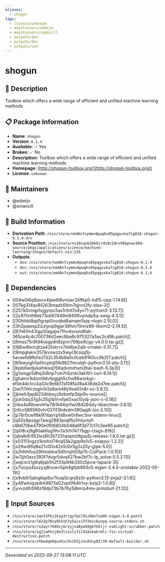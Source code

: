 ```yaml
---
aliases:
  - shogun
tags:
  - license/unknown
  - maintainers/edwtjo
  - maintainers/smancill
  - outputs/dev
  - outputs/doc
  - outputs/out
---
```


# shogun

## 📝 Description

Toolbox which offers a wide range of efficient and unified machine learning methods

## 📋 Package Information

- **Name**: `shogun`
- **Version**: `6.1.4`
- **Available**: ✅ Yes
- **Broken**: ✅ No
- **Description**: Toolbox which offers a wide range of efficient and unified machine learning methods
- **Homepage**: [http://shogun-toolbox.org/](http://shogun-toolbox.org/)
- **License**: `unknown`
## 👥 Maintainers

- @edwtjo
- @smancill


## 🔧 Build Information

- **Derivation Path**: `/nix/store/nm48n7vymmv8pwqhv85pqgvxka7ig818-shogun-6.1.4.drv`
- **Source Position**: `/nix/store/ns30sqxb36k8jrds8z18rv96bpnwc60d-source/pkgs/applications/science/machine-learning/shogun/default.nix:235`
- **Outputs**:
  - `dev`:  `/nix/store/nm48n7vymmv8pwqhv85pqgvxka7ig818-shogun-6.1.4`
  - `doc`:  `/nix/store/nm48n7vymmv8pwqhv85pqgvxka7ig818-shogun-6.1.4`
  - `out`:  `/nix/store/nm48n7vymmv8pwqhv85pqgvxka7ig818-shogun-6.1.4`

## 🔗 Dependencies

- [[04w0i6q9ancv4lpw6l8vmjwr2liffkp0-hdf5-cpp-1.14.6]]
- [[07kg314qv8il263lmadzl0bm7qjnm2fy-blas-3]]
- [[257k0vnqp1xjgyrpc5as1r0nl7s4yv71-python3-3.13.7]]
- [[2y97hhlh6kk73xb67449m8406vymdp5q-swig-4.3.1]]
- [[30hlhbl8qd1grsp0ivvdbd8amam1lxjq-nlopt-2.10.0]]
- [[3h2pqwsp2izzlynp9gjar39hm70nnz89-libxml2-2.14.5]]
- [[67n61m43igyl2lagajw7fhv4sxsnd8ab-365ce4c4c700736d2eec8ba6c975327a5ac2cd9b.patch]]
- [[6mss75r8fd4rjsgydh8zpnn769ps9cgy-v4.0.0.tar.gz]]
- [[9j8w4bcicjkza42lizkrrx7sb6jw2qik-cmake-3.31.7]]
- [[9mpglakix357jkvswzzv5wyc9csipj5j-5aceefd9fb0e2132c354b9a0c0ceb9160cc9b2f7.patch]]
- [[b1bwyigh5a5hcplrjjl5lk9627mcslqh-python3.13-ply-3.11]]
- [[bjsb6wdjykafnkixq156qdvmxhsm2bai-bash-5.3p3]]
- [[g1smgp5dhq2ii8np7vm7n5znki3ak1b1-curl-8.14.1]]
- [[ghams1k4zm9dvfpgjgh5cfiw86wsrkgc-ef0e4dc1cc4a33c9e6b17a108fa38a436de2d7ee.patch]]
- [[iw7i7rklrzsglv5l2p8am46y9xa92s8r-xz-5.8.1]]
- [[jbiwh3jajdil234bbsyz9zbmfp3lqs9v-source]]
- [[jck0dxj37g3s35g1b1rmfpk5xas10ydj-json-c-0.18]]
- [[nbs4s89xwvhfw78i1k44qn1w084264dy-libarchive-3.8.1]]
- [[nfccfj86560vhr037if3bdxdm390apj6-lzo-2.10]]
- [[p76r0cwlf6k97ibprrpfd8xw0r8wc3nx-stdenv-linux]]
- [[q50z8psqgr7awg2883piq95z0hliymzf-c8b670be4790e0f06804b048a6f3d77c17c3ee95.patch]]
- [[qi08rxj9g80ak6sg1lhv7a3rh7477bgp-ctags-816]]
- [[qkalb9r952lxz6h35722haiqmz9gsa5j-release-1.8.0.tar.gz]]
- [[s03113vgzz1kmhzl74nq55k2gzp9s1v5-snappy-1.2.2]]
- [[s29wi8fiq8a21v00x42s5r0ir5g2x25y-glpk-5.0]]
- [[s2hhlhfvp29hlxsbkw5i6hrsjh5l3p7k-ColPack-1.0.10]]
- [[w7jjh0axz393f7dvgr5dvq427bw2bf7c-lp_solve-5.5.2.11]]
- [[wqcsrz1g6q6jqb5h2f33p94b330z5pvw-lapack-3]]
- [[x7izcps4szzyzj8nzwv5ph4gfpb893x5-eigen-3.4.0-unstable-2022-05-19]]
- [[x9vbllr5alngfap8xr7kxqi5cqnj9z0r-python3.13-jinja2-3.1.6]]
- [[y4lfwlviqzkdrk9973a02vpl0fk4h1vy-bzip2-1.0.8]]
- [[yvvzdlh598z18dp73b7b76y5i8mrp4mv-protobuf-21.12]]

## 📁 Input Sources

- `/nix/store/iqv53fbj1kyq3rrgyfpsl9iz9mxfsw9h-eigen-3.4.patch`
- `/nix/store/l622p70vy8k5sh7y5wizi5f2mic6ynpg-source-stdenv.sh`
- `/nix/store/rx2wyr7k80sj6rxyjsa8yw50gkf5bljr-svmlight-scrubber.patch`
- `/nix/store/sg21whhcj0x3ls1slz7il418sbakrmli-fix-virtual-destruction.patch`
- `/nix/store/shkw4qm9qcw5sc5n1k5jznc83ny02r39-default-builder.sh`

---
*Generated on 2025-09-27 13:08:11 UTC*
